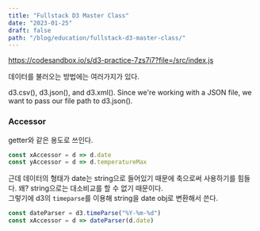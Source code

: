 ```yaml
---
title: "Fullstack D3 Master Class"
date: "2023-01-25"
draft: false
path: "/blog/education/fullstack-d3-master-class/"
---
```


https://codesandbox.io/s/d3-practice-7zs7i7?file=/src/index.js


데이터를 불러오는 방법에는 여러가지가 있다.

d3.csv(), d3.json(), and d3.xml(). Since we're working with a JSON file, we want to pass our file path to d3.json().


### Accessor
getter와 같은 용도로 쓰인다.

```javascript
const xAccessor = d => d.date
const yAccessor = d => d.temperatureMax
```

근데 데이터의 형태가 date는 string으로 들어있기 때문에 축으로써 사용하기를 힘들다. 왜? string으로는 대소비교를 할 수 없기 때문이다. <br />
그렇기에 d3의 `timeparse`를 이용해 string을 date obj로 변환해서 쓴다.

```javascript
const dateParser = d3.timeParse("%Y-%m-%d")
const xAccessor = d => dateParser(d.date)
```
